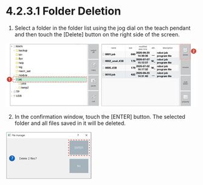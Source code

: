 # 4.2.3.1 Folder Deletion

1.	Select a folder in the folder list using the jog dial on the teach pendant and then touch the \[Delete\] button on the right side of the screen.

![](../../../.gitbook/assets/image%20%28373%29.png)

2.	In the confirmation window, touch the \[ENTER\] button. The selected folder and all files saved in it will be deleted.

![](../../../.gitbook/assets/image%20%28382%29.png)



